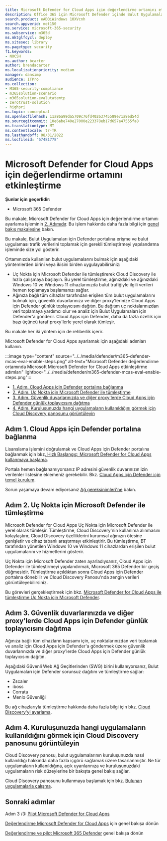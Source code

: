 ```yaml
---
title: Microsoft Defender for Cloud Apps için değerlendirme ortamını etkinleştirme
description: Office 365 için Microsoft Defender içinde Bulut Uygulamaları için Defender mimarisini öğrenin ve Microsoft 365 Defender ürünleri arasındaki etkileşimleri anlayın.
search.product: eADQiWindows 10XVcnh
search.appverid: met150
ms.service: microsoft-365-security
ms.subservice: m365d
ms.mktglfcycl: deploy
ms.sitesec: library
ms.pagetype: security
f1.keywords:
- NOCSH
ms.author: bcarter
author: brendacarter
ms.localizationpriority: medium
manager: dansimp
audience: ITPro
ms.collection:
- M365-security-compliance
- m365solution-scenario
- m365solution-evalutatemtp
- zerotrust-solution
- highpri
ms.topic: conceptual
ms.openlocfilehash: 11a86a99da5709c76fd40263745589e71a8ed54d
ms.sourcegitcommit: 10e6abe740e27000e223378eb17d657a47555fa8
ms.translationtype: MT
ms.contentlocale: tr-TR
ms.lasthandoff: 08/31/2022
ms.locfileid: "67481778"
---
```

# <a name="enable-the-evaluation-environment-for-microsoft-defender-for-cloud-apps"></a>Microsoft Defender for Cloud Apps için değerlendirme ortamını etkinleştirme

**Şunlar için geçerlidir:**

- Microsoft 365 Defender

Bu makale, Microsoft Defender for Cloud Apps için değerlendirme ortamını ayarlama işleminin [2. Adımıdır](eval-defender-mcas-overview.md). Bu işlem hakkında daha fazla bilgi için [genel bakış makalesine](eval-defender-mcas-overview.md) bakın.

Bu makale, Bulut Uygulamaları için Defender portalına erişme ve bulut uygulaması trafik verilerini toplamak için gerekli tümleştirmeyi yapılandırma işleminde size yol gösterir.

Ortamınızda kullanılan bulut uygulamalarını bulmak için aşağıdaki yöntemlerden birini veya ikisini birden uygulayabilirsiniz:

- Uç Nokta için Microsoft Defender ile tümleştirerek Cloud Discovery ile hızla çalışmaya başlayın. Bu yerel tümleştirme, ağınızdaki ve ağınızdaki Windows 10 ve Windows 11 cihazlarınızda bulut trafiğiyle ilgili verileri hemen toplamaya başlamanızı sağlar.
- Ağınıza bağlı tüm cihazlar tarafından erişilen tüm bulut uygulamalarını bulmak için, güvenlik duvarlarınıza ve diğer proxy'lerinize Cloud Apps için Defender günlük toplayıcısını dağıtın. Bu dağıtım uç noktalarınızdan veri toplamaya yardımcı olur ve analiz için Bulut Uygulamaları için Defender'a gönderir. Cloud Apps için Defender, daha da fazla özellik için bazı üçüncü taraf proxy'lerle yerel olarak tümleşir.

Bu makale her iki yöntem için de rehberlik içerir.

Microsoft Defender for Cloud Apps ayarlamak için aşağıdaki adımları kullanın.

:::image type="content" source="../../media/defender/m365-defender-mcas-eval-enable-steps.png" alt-text="Microsoft Defender değerlendirme ortamında Microsoft Microsoft Defender for Cloud Apps etkinleştirme adımları" lightbox="../../media/defender/m365-defender-mcas-eval-enable-steps.png":::

- [1. Adım. Cloud Apps için Defender portalına bağlanma](#step-1)
- [2. Adım. Uç Nokta için Microsoft Defender ile tümleştirme](#step-2)
- [3. Adım. Güvenlik duvarlarınızda ve diğer proxy'lerde Cloud Apps için Defender günlük toplayıcısını dağıtma](#step-3)
- [4. Adım. Kuruluşunuzda hangi uygulamaların kullanıldığını görmek için Cloud Discovery panosunu görüntüleyin](#step-4)

<a name="step-1"></a>

## <a name="step-1-connect-to-the-defender-for-cloud-apps-portal"></a>Adım 1. Cloud Apps için Defender portalına bağlanma

Lisanslama işlemini doğrulamak ve Cloud Apps için Defender portalına bağlanmak için bkz[. Hızlı Başlangıç: Microsoft Defender for Cloud Apps kullanmaya başlama](/cloud-app-security/getting-started-with-cloud-app-security).

Portala hemen bağlanamıyorsanız IP adresini güvenlik duvarınızın izin verilenler listesine eklemeniz gerekebilir. Bkz. [Cloud Apps için Defender için temel kurulum](/cloud-app-security/general-setup).

Sorun yaşamaya devam ediyorsanız [Ağ gereksinimleri'ne](/cloud-app-security/network-requirements) bakın.

<a name="step-2"></a>

## <a name="step-2-integrate-with-microsoft-defender-for-endpoint"></a>Adım 2. Uç Nokta için Microsoft Defender ile tümleştirme

Microsoft Defender for Cloud Apps Uç Nokta için Microsoft Defender ile yerel olarak tümleşir. Tümleştirme, Cloud Discovery'nin kullanıma alınmasını kolaylaştırır, Cloud Discovery özelliklerini kurumsal ağınızın ötesine genişletir ve cihaz tabanlı araştırmayı etkinleştirir. Bu tümleştirme, BT tarafından yönetilen Windows 10 ve Windows 11 cihazlardan erişilen bulut uygulamalarını ve hizmetlerini gösterir.

Uç Nokta için Microsoft Defender zaten ayarladıysanız, Cloud Apps için Defender ile tümleştirmeyi yapılandırmak, Microsoft 365 Defender bir geçiş düğmesidir. Tümleştirme açıldıktan sonra Cloud Apps için Defender portalına dönebilir ve Cloud Discovery Panosu'nda zengin verileri görüntüleyebilirsiniz.

Bu görevleri gerçekleştirmek için bkz. [Microsoft Defender for Cloud Apps ile tümleştirme Uç Nokta için Microsoft Defender](/cloud-app-security/mde-integration).

<a name="step-3"></a>

## <a name="step-3-deploy-the-defender-for-cloud-apps-log-collector-on-your-firewalls-and-other-proxies"></a>Adım 3. Güvenlik duvarlarınızda ve diğer proxy'lerde Cloud Apps için Defender günlük toplayıcısını dağıtma

Ağınıza bağlı tüm cihazların kapsamı için, uç noktalarınızdan veri toplamak ve analiz için Cloud Apps için Defender'a göndermek üzere güvenlik duvarlarınızda ve diğer proxy'lerde Cloud Apps için Defender günlük toplayıcısını dağıtın.

Aşağıdaki Güvenli Web Ağ Geçitlerinden (SWG) birini kullanıyorsanız, Bulut Uygulamaları için Defender sorunsuz dağıtım ve tümleştirme sağlar:

- Zscaler
- iboss
- Corrata
- Menlo Güvenliği

Bu ağ cihazlarıyla tümleştirme hakkında daha fazla bilgi için bkz. [Cloud Discovery'yi ayarlama](/cloud-app-security/set-up-cloud-discovery).

<a name="step-4"></a>

## <a name="step-4-view-the-cloud-discovery-dashboard-to-see-what-apps-are-being-used-in-your-organization"></a>Adım 4. Kuruluşunuzda hangi uygulamaların kullanıldığını görmek için Cloud Discovery panosunu görüntüleyin

Cloud Discovery panosu, bulut uygulamalarının kuruluşunuzda nasıl kullanıldığı hakkında daha fazla içgörü sağlamak üzere tasarlanmıştır. Ne tür uygulamaların kullanıldığına, açık uyarılarınıza ve kuruluşunuzdaki uygulamaların risk düzeylerine bir bakışta genel bakış sağlar.

Cloud Discovery panosunu kullanmaya başlamak için bkz. [Bulunan uygulamalarla çalışma](/cloud-app-security/discovered-apps).

## <a name="next-steps"></a>Sonraki adımlar

Adım 3 /3: [Pilot Microsoft Defender for Cloud Apps](eval-defender-mcas-pilot.md)

[Değerlendirme Microsoft Defender for Cloud Apps](eval-defender-mcas-overview.md) için genel bakışa dönün

[Değerlendirme ve pilot Microsoft 365 Defender](eval-overview.md) genel bakışa dönün
